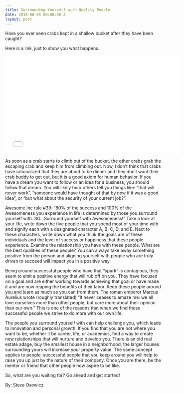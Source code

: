 ```yaml
---
title: Surrounding Yourself with Quality People
date: 2014-06-05 00:00:00 Z
layout: post
---
```

 
<p>Have you ever seen crabs kept in a shallow bucket after they have been caught? </p>
<p>Here is a link, just to show you what happens.</p>
<p><iframe frameborder="0" height="315" src="//www.youtube.com/embed/Q4dTF8fRh2A" width="560"></iframe></p>
<p>As soon as a crab starts to climb out of the bucket, the other crabs grab the escaping crab and keep him from climbing out. Now, I don&rsquo;t think that crabs have rationalized that they are about to be dinner and they don&rsquo;t want their crab buddy to get out, but it is a good axiom for human behavior. If you have a dream you want to follow or an idea for a business, you should follow that dream. You will likely hear others tell you things like: &ldquo;that will never work&rdquo;, &ldquo;someone would have thought of that by now if it was a good idea&rdquo;, or &ldquo;but what about the security of your current job?&rdquo;.</p>
<p> <a href="http://www.awesomeinc.org/" target="_blank">Awesome Inc</a> rule #39: “80% of the success and 100% of the Awesomeness you experience in life is determined by those you surround yourself with. SO&hellip;Surround yourself with Awesomeness!” Take a look at your life, write down the five people that you spend most of your time with and signify each with a designated character A, B, C, D, and E. Next to these characters, write down what you think the goals are of these individuals and the level of success or happiness that these people experience. Examine the relationship you have with these people. What are the best qualities of these people? You can always take away something positive from the person and aligning yourself with people who are truly driven to succeed will impact you in a positive way.</p>
<p><span> </span>Being around successful people who have that “spark” is contagious, they seem to emit a positive energy that will rub off on you. They have focused on a goal and are either working towards achieving that goal or have made it and are now reaping the benefits of their labor. Keep these people around you and learn as much as you can from them. The roman emperor Marcus Aurelius wrote (roughly translated) “It never ceases to amaze me: we all love ourselves more than other people, but care more about their opinion than our own.” This is one of the reasons that when we find those successful people we strive to do more with our own life.</p>
<p>The people you surround yourself with can help challenge you, which leads to innovation and personal growth. If you find that you are not where you want to be, whether it be career, life, or academics, find a way to create new relationships that will nurture and develop you. There is an old real estate adage, buy the smallest house in a neighborhood, the larger houses surrounding yours will increase your property value. The same concept applies to people, successful people that you keep around you will help to raise you up just by the nature of their company. Once you are there, be the mentor or friend that other people now aspire to be like.</p>
<p><span>So, what are you waiting for? Go ahead and get started!</span></p>
<p>By: Steve Osowicz</p>
